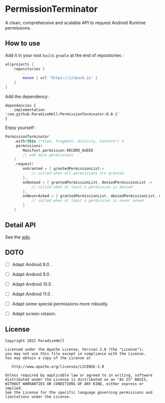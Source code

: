 # PermissionTerminator

A clean, comprehensive and scalable API to request Android Runtime permissions.

## How to use

Add it in your root `build.gradle` at the end of repositories :
```gradle
allprojects {
	repositories {
		...
		maven { url 'https://jitpack.io' }
	}
}
```

Add the dependency :
```
dependencies {
	implementation 'com.github.ParadiseHell:PermissionTerminator:0.0.1'
}
```

Enjoy yourself :

```kotlin
PermissionTerminator
	.with(this /*View, Fragment, Actiivty, Context*/ )
	.permissions(
		Manifest.permission.RECORD_AUDIO
		// add more permissions
	)
	.request(
		onGranted = { grantedPermissionList->
			// called when all permissions are granted
		},
		onDenied = { grantedPermissionList, deniedPermissionList ->
			// called when at least a permission is denied
		},
		onNeverAsked = { grantedPermissionList, deniedPermissionList, neverAskPermissionList ->
			// called when at least a permission is never asked
		}
	)
```

## Detail API

See the [wiki](https://github.com/ParadiseHell/PermissionTerminator/wiki).

## DOTO

- [ ] Adapt Android 8.0 .
- [ ] Adapt Android 9.0 .
- [ ] Adapt Android 10.0 .
- [ ] Adapt Android 11.0 .
- [ ] Adapt some special permissions more robustly.
- [ ] Adapt screen rotaion.


## License

```
Copyright 2021 ParadiseHell

Licensed under the Apache License, Version 2.0 (the "License");
you may not use this file except in compliance with the License.
You may obtain a copy of the License at

   http://www.apache.org/licenses/LICENSE-2.0

Unless required by applicable law or agreed to in writing, software
distributed under the License is distributed on an "AS IS" BASIS,
WITHOUT WARRANTIES OR CONDITIONS OF ANY KIND, either express or implied.
See the License for the specific language governing permissions and
limitations under the License.
```
